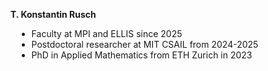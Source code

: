 **T. Konstantin Rusch**
<ul style="margin-left: 1.2em; padding-left: 1.2em;">
<li>Faculty at MPI and ELLIS since 2025</li>
  <li>Postdoctoral researcher at MIT CSAIL from 2024-2025</li>
  <li>PhD in Applied Mathematics from ETH Zurich in 2023</li>
</ul>
